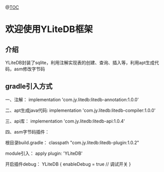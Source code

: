 @[TOC](YLiteDB框架)

# 欢迎使用YLiteDB框架


## 介绍

YLiteDB封装了sqlite，利用注解实现表的创建、查询、插入等，利用apt生成代码，asm修改字节码

## gradle引入方式
 一、注解：
 implementation 'com.jy.litedb:litedb-annotation:1.0.0'

 二、apt生成java代码:
 implementation 'com.jy.litedb:litedb-compiler:1.0.0'

 三、api库：
 implementation 'com.jy.litedb:litedb-api:1.0.4'

 四、asm字节码插件：

 根目录build.gradle：
 classpath "com.jy.litedb:litedb-plugin:1.0.2"

 module引入：
 apply plugin: 'YLiteDB'

 开启插件debug：
 YLiteDB {
     enableDebug = true // 调试开关
 }






